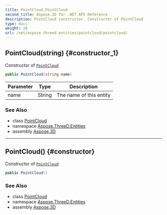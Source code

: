 ```yaml
---
title: PointCloud.PointCloud
second_title: Aspose.3D for .NET API Reference
description: PointCloud constructor. Constructor of PointCloud
type: docs
weight: 10
url: /net/aspose.threed.entities/pointcloud/pointcloud/
---
```

## PointCloud(string) {#constructor_1}

Constructor of [`PointCloud`](../)

```csharp
public PointCloud(string name)
```

| Parameter | Type | Description |
| --- | --- | --- |
| name | String | The name of this entity |

### See Also

* class [PointCloud](../)
* namespace [Aspose.ThreeD.Entities](../../pointcloud/)
* assembly [Aspose.3D](../../../)

---

## PointCloud() {#constructor}

Constructor of [`PointCloud`](../)

```csharp
public PointCloud()
```

### See Also

* class [PointCloud](../)
* namespace [Aspose.ThreeD.Entities](../../pointcloud/)
* assembly [Aspose.3D](../../../)


